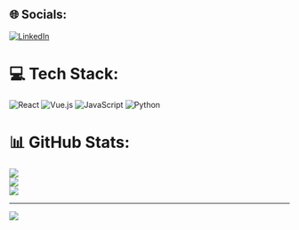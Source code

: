 
## 🌐 Socials:
[![LinkedIn](https://img.shields.io/badge/LinkedIn-%230077B5.svg?logo=linkedin&logoColor=white)](https://linkedin.com/in/dushyant1295) 

# 💻 Tech Stack:
![React](https://img.shields.io/badge/react-%2320232a.svg?style=for-the-badge&logo=react&logoColor=%2361DAFB) ![Vue.js](https://img.shields.io/badge/vuejs-%2335495e.svg?style=for-the-badge&logo=vuedotjs&logoColor=%234FC08D) ![JavaScript](https://img.shields.io/badge/javascript-%23323330.svg?style=for-the-badge&logo=javascript&logoColor=%23F7DF1E) ![Python](https://img.shields.io/badge/python-3670A0?style=for-the-badge&logo=python&logoColor=ffdd54)
# 📊 GitHub Stats:
![](https://github-readme-stats.vercel.app/api?username=dushyant1295&theme=dark&hide_border=false&include_all_commits=true&count_private=false)<br/>
![](https://github-readme-streak-stats.herokuapp.com/?user=dushyant1295&theme=dark&hide_border=false)<br/>
![](https://github-readme-stats.vercel.app/api/top-langs/?username=dushyant1295&theme=dark&hide_border=false&include_all_commits=true&count_private=false&layout=compact)

---
[![](https://visitcount.itsvg.in/api?id=dushyant1295&icon=2&color=0)](https://visitcount.itsvg.in)

<!-- Proudly created with GPRM ( https://gprm.itsvg.in ) -->
